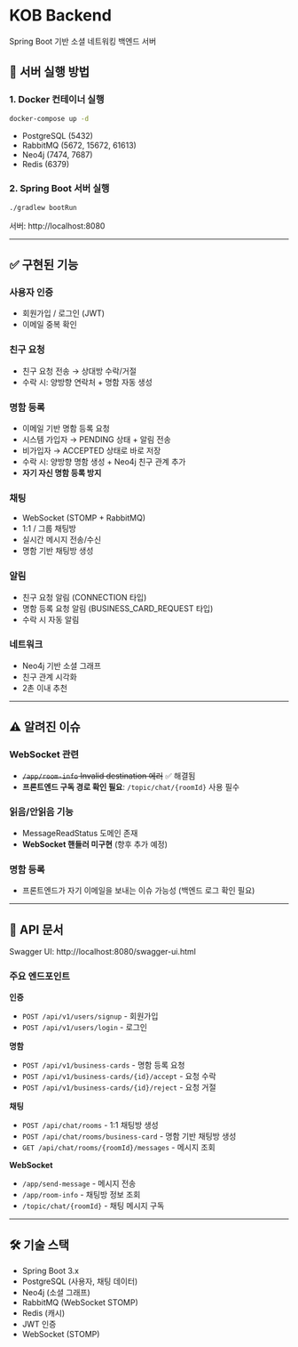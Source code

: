# KOB Backend

Spring Boot 기반 소셜 네트워킹 백엔드 서버

## 🚀 서버 실행 방법

### 1. Docker 컨테이너 실행
```bash
docker-compose up -d
```
- PostgreSQL (5432)
- RabbitMQ (5672, 15672, 61613)
- Neo4j (7474, 7687)
- Redis (6379)

### 2. Spring Boot 서버 실행
```bash
./gradlew bootRun
```
서버: http://localhost:8080

---

## ✅ 구현된 기능

### 사용자 인증
- 회원가입 / 로그인 (JWT)
- 이메일 중복 확인

### 친구 요청
- 친구 요청 전송 → 상대방 수락/거절
- 수락 시: 양방향 연락처 + 명함 자동 생성

### 명함 등록
- 이메일 기반 명함 등록 요청
- 시스템 가입자 → PENDING 상태 + 알림 전송
- 비가입자 → ACCEPTED 상태로 바로 저장
- 수락 시: 양방향 명함 생성 + Neo4j 친구 관계 추가
- **자기 자신 명함 등록 방지**

### 채팅
- WebSocket (STOMP + RabbitMQ)
- 1:1 / 그룹 채팅방
- 실시간 메시지 전송/수신
- 명함 기반 채팅방 생성

### 알림
- 친구 요청 알림 (CONNECTION 타입)
- 명함 등록 요청 알림 (BUSINESS_CARD_REQUEST 타입)
- 수락 시 자동 알림

### 네트워크
- Neo4j 기반 소셜 그래프
- 친구 관계 시각화
- 2촌 이내 추천

---

## ⚠️ 알려진 이슈

### WebSocket 관련
- ~~`/app/room-info` Invalid destination 에러~~ ✅ 해결됨
- **프론트엔드 구독 경로 확인 필요**: `/topic/chat/{roomId}` 사용 필수

### 읽음/안읽음 기능
- MessageReadStatus 도메인 존재
- **WebSocket 핸들러 미구현** (향후 추가 예정)

### 명함 등록
- 프론트엔드가 자기 이메일을 보내는 이슈 가능성 (백엔드 로그 확인 필요)

---

## 📝 API 문서

Swagger UI: http://localhost:8080/swagger-ui.html

### 주요 엔드포인트

**인증**
- `POST /api/v1/users/signup` - 회원가입
- `POST /api/v1/users/login` - 로그인

**명함**
- `POST /api/v1/business-cards` - 명함 등록 요청
- `POST /api/v1/business-cards/{id}/accept` - 요청 수락
- `POST /api/v1/business-cards/{id}/reject` - 요청 거절

**채팅**
- `POST /api/chat/rooms` - 1:1 채팅방 생성
- `POST /api/chat/rooms/business-card` - 명함 기반 채팅방 생성
- `GET /api/chat/rooms/{roomId}/messages` - 메시지 조회

**WebSocket**
- `/app/send-message` - 메시지 전송
- `/app/room-info` - 채팅방 정보 조회
- `/topic/chat/{roomId}` - 채팅 메시지 구독

---

## 🛠 기술 스택

- Spring Boot 3.x
- PostgreSQL (사용자, 채팅 데이터)
- Neo4j (소셜 그래프)
- RabbitMQ (WebSocket STOMP)
- Redis (캐시)
- JWT 인증
- WebSocket (STOMP)
